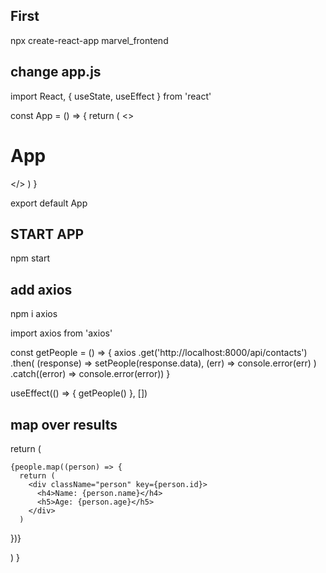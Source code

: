 ## First
 npx create-react-app marvel_frontend

 ## change app.js
 import React, { useState, useEffect } from 'react'

const App = () => {
  return (
    <>
      <h1>App</h1>
    </>
  )
}

export default App

## START APP
 npm start

 ## add axios
 npm i axios

 import axios from 'axios'

 const getPeople = () => {
 axios
   .get('http://localhost:8000/api/contacts')
   .then(
     (response) => setPeople(response.data),
     (err) => console.error(err)
   )
   .catch((error) => console.error(error))
}

useEffect(() => {
 getPeople()
}, [])

## map over results
 return (

  <div className="people">

    {people.map((person) => {
      return (
        <div className="person" key={person.id}>
          <h4>Name: {person.name}</h4>
          <h5>Age: {person.age}</h5>
        </div>
      )
  })}
</div>
  )
}